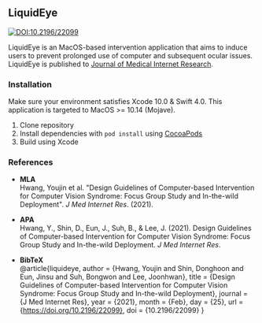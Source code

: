## LiquidEye

[![DOI:10.2196/22099](https://zenodo.org/badge/DOI/10.2196/22099.svg)](https://doi.org/10.2196/22099)

LiquidEye is an MacOS-based intervention application that aims to induce users to prevent prolonged use of computer and subsequent ocular issues. LiquidEye is published to [Journal of Medical Internet Research](https://doi.org/10.2196/22099).

### Installation

Make sure your environment satisfies Xcode 10.0 & Swift 4.0. This application is targeted to MacOS >= 10.14 (Mojave).

1. Clone repository
2. Install dependencies with `pod install` using [CocoaPods](https://cocoapods.org/)
3. Build using Xcode

### References

- **MLA**<br>Hwang, Youjin et al. "Design Guidelines of Computer-based Intervention for Computer Vision Syndrome: Focus Group Study and In-the-wild Deployment". *J Med Internet Res*. (2021).

- **APA**<br>Hwang, Y., Shin, D., Eun, J., Suh, B., & Lee, J. (2021). Design Guidelines of Computer-based Intervention for Computer Vision Syndrome: Focus Group Study and In-the-wild Deployment. *J Med Internet Res*.

- **BibTeX**<br>@article{liquideye, 	author = {Hwang, Youjin and Shin, Donghoon and Eun, Jinsu and Suh, Bongwon and Lee, Joonhwan}, 	title = {Design Guidelines of Computer-based Intervention for Computer Vision Syndrome: Focus Group Study and In-the-wild Deployment}, 	journal = {J Med Internet Res}, 	year = {2021}, 	month = {Feb}, 	day = {25}, 	url = {https://doi.org/10.2196/22099}, 	doi = {10.2196/22099} } 
